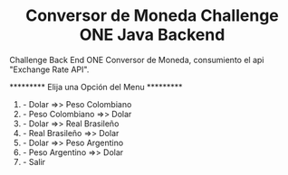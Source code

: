 <h1 align="center"> Conversor de Moneda Challenge ONE Java Backend </h1>

Challenge Back End ONE  Conversor de Moneda, consumiento el api "Exchange Rate API".

********* Elija una Opción del Menu *********
<ol>
<li> - Dolar =>> Peso Colombiano </li>
<li> - Peso Colombiano =>> Dolar </li>
<li> - Dolar =>> Real Brasileño </li>
<li> - Real Brasileño =>> Dolar </li>
<li> - Dolar =>> Peso Argentino </li>
<li> - Peso Argentino =>> Dolar </li>
<li> - Salir </li>
</ol>

